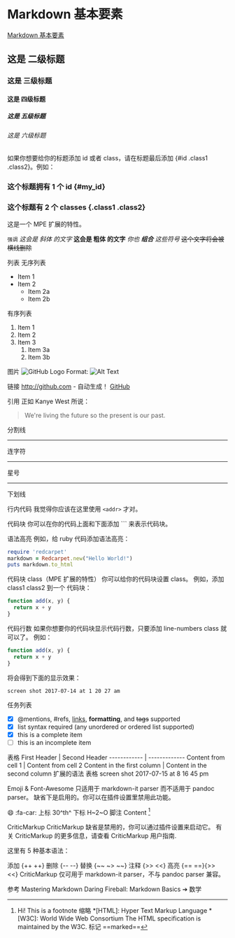 # Markdown 基本要素

[Markdown 基本要素](https://www.bookstack.cn/read/mpe/zh-cn-markdown-basics.md)

## 这是 二级标题

### 这是 三级标题

#### 这是 四级标题

##### 这是 五级标题

###### 这是 六级标题

如果你想要给你的标题添加 id 或者 class，请在标题最后添加 {#id .class1 .class2}。例如：

### 这个标题拥有 1 个 id {#my_id}

### 这个标题有 2 个 classes {.class1 .class2}

这是一个 MPE 扩展的特性。

`强调`
*这会是 斜体 的文字*
**这会是 粗体 的文字**
*你也 **组合** 这些符号*
~~这个文字将会被横线删除~~

列表
无序列表

* Item 1
* Item 2
  * Item 2a
  * Item 2b

有序列表

1. Item 1
1. Item 2
1. Item 3
   1. Item 3a
   1. Item 3b

图片
![GitHub Logo](/images/logo.png)
Format: ![Alt Text](url)

链接
<http://github.com> - 自动生成！
[GitHub](http://github.com)

引用
正如 Kanye West 所说：
> We're living the future so
> the present is our past.

分割线

---
连字符
***
星号
___
下划线

行内代码
我觉得你应该在这里使用
`<addr>` 才对。

代码块
你可以在你的代码上面和下面添加 ``` 来表示代码块。

语法高亮
例如，给 ruby 代码添加语法高亮：

```ruby
require 'redcarpet'
markdown = Redcarpet.new("Hello World!")
puts markdown.to_html
```

代码块 class（MPE 扩展的特性）
你可以给你的代码块设置 class。
例如，添加 class1 class2 到一个 代码块：

```javascript {.class1 .class}
function add(x, y) {
  return x + y
}
```

代码行数
如果你想要你的代码块显示代码行数，只要添加 line-numbers class 就可以了。
例如：

```javascript {.line-numbers}
function add(x, y) {
  return x + y
}
```

将会得到下面的显示效果：

``` dos
screen shot 2017-07-14 at 1 20 27 am
```

任务列表

* [x] @mentions, #refs, [links](link), **formatting**, and <del>tags</del> supported
* [x] list syntax required (any unordered or ordered list supported)
* [x] this is a complete item
* [ ] this is an incomplete item

表格
First Header | Second Header
------------ | -------------
Content from cell 1 | Content from cell 2
Content in the first column | Content in the second column
扩展的语法
表格
screen shot 2017-07-15 at 8 16 45 pm

Emoji & Font-Awesome
只适用于 markdown-it parser 而不适用于 pandoc parser。
缺省下是启用的。你可以在插件设置里禁用此功能。

:smile:
:fa-car:
上标
30^th^
下标
H~2~O
脚注
Content [^1]
[^1]: Hi! This is a footnote
缩略
*[HTML]: Hyper Text Markup Language
*[W3C]:  World Wide Web Consortium
The HTML specification
is maintained by the W3C.
标记
==marked==

CriticMarkup
CriticMarkup 缺省是禁用的，你可以通过插件设置来启动它。
有关 CriticMarkup 的更多信息，请查看 CriticMarkup 用户指南.

这里有 5 种基本语法：

添加 {++ ++}
删除 {-- --}
替换 {~~ ~> ~~}
注释 {>> <<}
高亮 {== ==}{>> <<}
CriticMarkup 仅可用于 markdown-it parser，不与 pandoc parser 兼容。

参考
Mastering Markdown
Daring Fireball: Markdown Basics
➔ 数学
